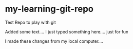 # my-learning-git-repo
Test Repo to play with git


Added some text....
I  just typed something here.... just for fun


I made these changes from my local computer....